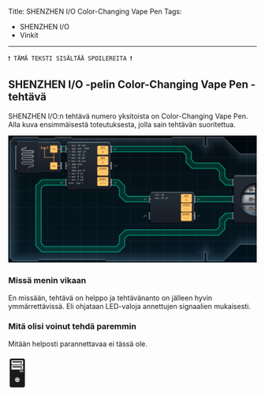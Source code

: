 Title: SHENZHEN I/O Color-Changing Vape Pen
Tags: 
  - SHENZHEN I/O
  - Vinkit
---
`❗ TÄMÄ TEKSTI SISÄLTÄÄ SPOILEREITA ❗`

## SHENZHEN I/O -pelin Color-Changing Vape Pen -tehtävä
SHENZHEN I/O:n tehtävä numero yksitoista on Color-Changing Vape Pen. Alla kuva ensimmäisestä toteutuksesta, jolla sain tehtävän suoritettua.

![Color-Changing Vape Pen](../images/shenzhen_11.jpg)  

### Missä menin vikaan

En missään, tehtävä on helppo ja tehtävänanto on jälleen hyvin ymmärrettävissä. Eli ohjataan LED-valoja annettujen signaalien mukaisesti.

### Mitä olisi voinut tehdä paremmin

Mitään helposti parannettavaa ei tässä ole.

<span style="font-size:4em;">🖥️</span>